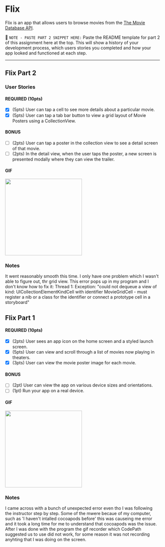 
# Flix

Flix is an app that allows users to browse movies from the [The Movie Database API](http://docs.themoviedb.apiary.io/#).

📝 `NOTE - PASTE PART 2 SNIPPET HERE:` Paste the README template for part 2 of this assignment here at the top. This will show a history of your development process, which users stories you completed and how your app looked and functioned at each step.

---
## Flix Part 2

### User Stories

#### REQUIRED (10pts)
- [x] (5pts) User can tap a cell to see more details about a particular movie.
- [x] (5pts) User can tap a tab bar button to view a grid layout of Movie Posters using a CollectionView.

#### BONUS
- [ ] (2pts) User can tap a poster in the collection view to see a detail screen of that movie.
- [ ] (2pts) In the detail view, when the user taps the poster, a new screen is presented modally where they can view the trailer.

#### GIF
<img src="https://media.giphy.com/media/e39SHpvEBeiblPuxjl/giphy.gif" width=250><br>

### Notes
It went reasonably smooth this time. I only have one problem which I wasn't able to figure out, thr grid view. This error pops up in my program and I don't know how to fix it: Thread 1: Exception: "could not dequeue a view of kind: UICollectionElementKindCell with identifier MovieGridCell - must register a nib or a class for the identifier or connect a prototype cell in a storyboard"


## Flix Part 1


#### REQUIRED (10pts)
- [x] (2pts) User sees an app icon on the home screen and a styled launch screen.
- [x] (5pts) User can view and scroll through a list of movies now playing in theaters.
- [x] (3pts) User can view the movie poster image for each movie.

#### BONUS
- [ ] (2pt) User can view the app on various device sizes and orientations.
- [ ] (1pt) Run your app on a real device.

#### GIF
<img src="https://media.giphy.com/media/Z3NsjsTR85IErQuFio/giphy.gif" width=250><br>

### Notes
I came across with a bunch of unexpected error even tho I was following the instructor step by step. Some of the mwere becaue of my computer, such as 'I haven't intalled cocoapods before' this was causeing me error and it took a long time for me to understand that cocoapods was the issue. After I was done with the program the gif recorder which CodePath suggested us to use did not work, for some reason it was not recording anyhting that I was doing on the screen.
